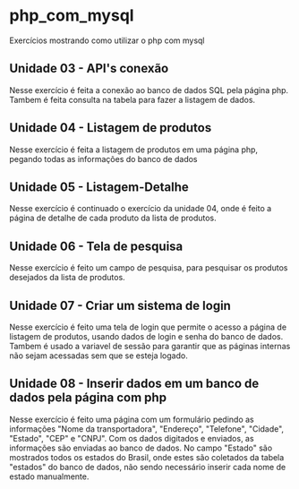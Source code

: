 # php_com_mysql
Exercícios mostrando como utilizar o php com mysql

## Unidade 03 - API's conexão
Nesse exercício é feita a conexão ao banco de dados SQL pela página php.
Tambem é feita consulta na tabela para fazer a listagem de dados.

## Unidade 04 - Listagem de produtos
Nesse exercício é feita a listagem de produtos em uma página php, pegando todas as informações do banco de dados 

## Unidade 05 - Listagem-Detalhe
Nesse exercício é continuado o exercício da unidade 04, onde é feito a página de detalhe de cada produto da lista de produtos.

## Unidade 06 - Tela de pesquisa
Nesse exercício é feito um campo de pesquisa, para pesquisar os produtos desejados da lista de produtos.

## Unidade 07 - Criar um sistema de login
Nesse exercício é feito uma tela de login que permite o acesso a página de listagem de produtos, usando dados de login e senha do banco de dados. Tambem é usado a variavel de sessão para garantir que as páginas internas não sejam acessadas sem que se esteja logado.

## Unidade 08 - Inserir dados em um banco de dados pela página com php
Nesse exercício é feito uma página com um formulário pedindo as informações "Nome da transportadora", "Endereço", "Telefone", "Cidade", "Estado", "CEP" e "CNPJ". Com os dados digitados e enviados, as informações são enviadas ao banco de dados. No campo "Estado" são mostrados todos os estados do Brasil, onde estes são coletados da tabela "estados" do banco de dados, não sendo necessário inserir cada nome de estado manualmente.  


